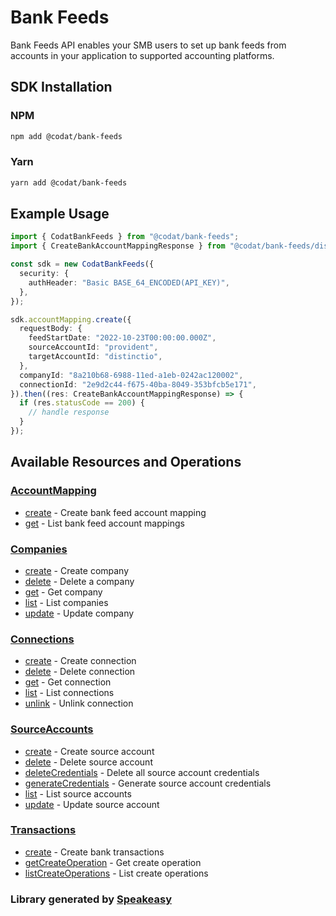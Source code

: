 # Bank Feeds

<!-- Start Codat Library Description -->
﻿Bank Feeds API enables your SMB users to set up bank feeds from accounts in your application to supported accounting platforms.
<!-- End Codat Library Description  -->

<!-- Start SDK Installation -->
## SDK Installation

### NPM

```bash
npm add @codat/bank-feeds
```

### Yarn

```bash
yarn add @codat/bank-feeds
```
<!-- End SDK Installation -->

## Example Usage
<!-- Start SDK Example Usage -->


```typescript
import { CodatBankFeeds } from "@codat/bank-feeds";
import { CreateBankAccountMappingResponse } from "@codat/bank-feeds/dist/sdk/models/operations";

const sdk = new CodatBankFeeds({
  security: {
    authHeader: "Basic BASE_64_ENCODED(API_KEY)",
  },
});

sdk.accountMapping.create({
  requestBody: {
    feedStartDate: "2022-10-23T00:00:00.000Z",
    sourceAccountId: "provident",
    targetAccountId: "distinctio",
  },
  companyId: "8a210b68-6988-11ed-a1eb-0242ac120002",
  connectionId: "2e9d2c44-f675-40ba-8049-353bfcb5e171",
}).then((res: CreateBankAccountMappingResponse) => {
  if (res.statusCode == 200) {
    // handle response
  }
});
```
<!-- End SDK Example Usage -->

<!-- Start SDK Available Operations -->
## Available Resources and Operations


### [AccountMapping](docs/sdks/accountmapping/README.md)

* [create](docs/sdks/accountmapping/README.md#create) - Create bank feed account mapping
* [get](docs/sdks/accountmapping/README.md#get) - List bank feed account mappings

### [Companies](docs/sdks/companies/README.md)

* [create](docs/sdks/companies/README.md#create) - Create company
* [delete](docs/sdks/companies/README.md#delete) - Delete a company
* [get](docs/sdks/companies/README.md#get) - Get company
* [list](docs/sdks/companies/README.md#list) - List companies
* [update](docs/sdks/companies/README.md#update) - Update company

### [Connections](docs/sdks/connections/README.md)

* [create](docs/sdks/connections/README.md#create) - Create connection
* [delete](docs/sdks/connections/README.md#delete) - Delete connection
* [get](docs/sdks/connections/README.md#get) - Get connection
* [list](docs/sdks/connections/README.md#list) - List connections
* [unlink](docs/sdks/connections/README.md#unlink) - Unlink connection

### [SourceAccounts](docs/sdks/sourceaccounts/README.md)

* [create](docs/sdks/sourceaccounts/README.md#create) - Create source account
* [delete](docs/sdks/sourceaccounts/README.md#delete) - Delete source account
* [deleteCredentials](docs/sdks/sourceaccounts/README.md#deletecredentials) - Delete all source account credentials
* [generateCredentials](docs/sdks/sourceaccounts/README.md#generatecredentials) - Generate source account credentials
* [list](docs/sdks/sourceaccounts/README.md#list) - List source accounts
* [update](docs/sdks/sourceaccounts/README.md#update) - Update source account

### [Transactions](docs/sdks/transactions/README.md)

* [create](docs/sdks/transactions/README.md#create) - Create bank transactions
* [getCreateOperation](docs/sdks/transactions/README.md#getcreateoperation) - Get create operation
* [listCreateOperations](docs/sdks/transactions/README.md#listcreateoperations) - List create operations
<!-- End SDK Available Operations -->
### Library generated by [Speakeasy](https://docs.speakeasyapi.dev/docs/using-speakeasy/client-sdks)
